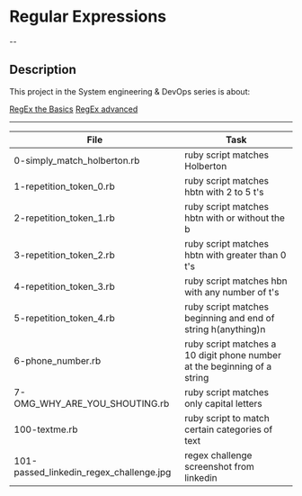 # Regular Expressions
--
## Description

This project in the System engineering & DevOps series is about:

[RegEx the Basics](https://www.slideshare.net/neha_jain/introducing-regular-expressions)
[RegEx advanced](https://www.slideshare.net/neha_jain/advanced-regular-expressions-80296518)

---
File|Task
---|---
0-simply_match_holberton.rb | ruby script matches Holberton
1-repetition_token_0.rb | ruby script matches hbtn with 2 to 5 t's
2-repetition_token_1.rb | ruby script matches hbtn with or without the b
3-repetition_token_2.rb | ruby script matches hbtn with greater than 0 t's
4-repetition_token_3.rb | ruby script matches hbn with any number of t's
5-repetition_token_4.rb | ruby script matches beginning and end of string h(anything)n
6-phone_number.rb | ruby script matches a 10 digit phone number at the beginning of a string
7-OMG_WHY_ARE_YOU_SHOUTING.rb | ruby script matches only capital letters
100-textme.rb | ruby script to match certain categories of text
101-passed_linkedin_regex_challenge.jpg | regex challenge screenshot from linkedin
